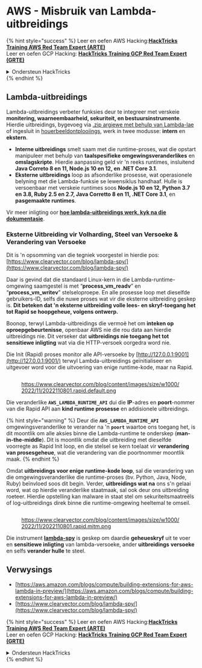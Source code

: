 # AWS - Misbruik van Lambda-uitbreidings

{% hint style="success" %}
Leer en oefen AWS Hacking:<img src="/.gitbook/assets/image.png" alt="" data-size="line">[**HackTricks Training AWS Red Team Expert (ARTE)**](https://training.hacktricks.xyz/courses/arte)<img src="/.gitbook/assets/image.png" alt="" data-size="line">\
Leer en oefen GCP Hacking: <img src="/.gitbook/assets/image (2).png" alt="" data-size="line">[**HackTricks Training GCP Red Team Expert (GRTE)**<img src="/.gitbook/assets/image (2).png" alt="" data-size="line">](https://training.hacktricks.xyz/courses/grte)

<details>

<summary>Ondersteun HackTricks</summary>

* Kyk na die [**intekenplanne**](https://github.com/sponsors/carlospolop)!
* **Sluit aan by die** 💬 [**Discord-groep**](https://discord.gg/hRep4RUj7f) of die [**telegram-groep**](https://t.me/peass) of **volg** ons op **Twitter** 🐦 [**@hacktricks\_live**](https://twitter.com/hacktricks\_live)**.**
* **Deel hacking-truuks deur PR's in te dien by die** [**HackTricks**](https://github.com/carlospolop/hacktricks) en [**HackTricks Cloud**](https://github.com/carlospolop/hacktricks-cloud) github repos.

</details>
{% endhint %}

## Lambda-uitbreidings

Lambda-uitbreidings verbeter funksies deur te integreer met verskeie **monitering, waarneembaarheid, sekuriteit, en bestuursinstrumente**. Hierdie uitbreidings, bygevoeg via [.zip argiewe met behulp van Lambda-lae](https://docs.aws.amazon.com/lambda/latest/dg/configuration-layers.html) of ingesluit in [houerbeeldontplooiings](https://aws.amazon.com/blogs/compute/working-with-lambda-layers-and-extensions-in-container-images/), werk in twee modusse: **intern** en **ekstern**.

* **Interne uitbreidings** smelt saam met die runtime-proses, wat die opstart manipuleer met behulp van **taalspesifieke omgewingsveranderlikes** en **omslagskripte**. Hierdie aanpassing geld vir 'n reeks runtimes, insluitend **Java Correto 8 en 11, Node.js 10 en 12, en .NET Core 3.1**.
* **Eksterne uitbreidings** loop as afsonderlike prosesse, wat operasionele belyning met die Lambda-funksie se lewensiklus handhaaf. Hulle is versoenbaar met verskeie runtimes soos **Node.js 10 en 12, Python 3.7 en 3.8, Ruby 2.5 en 2.7, Java Corretto 8 en 11, .NET Core 3.1**, en **pasgemaakte runtimes**.

Vir meer inligting oor [**hoe lambda-uitbreidings werk, kyk na die dokumentasie**](https://docs.aws.amazon.com/lambda/latest/dg/runtimes-extensions-api.html).

### Eksterne Uitbreiding vir Volharding, Steel van Versoeke & Verandering van Versoeke

Dit is 'n opsomming van die tegniek voorgestel in hierdie pos: [https://www.clearvector.com/blog/lambda-spy/](https://www.clearvector.com/blog/lambda-spy/)

Daar is gevind dat die standaard Linux-kern in die Lambda-runtime-omgewing saamgestel is met “**process\_vm\_readv**” en “**process\_vm\_writev**” stelseloproepe. En alle prosesse loop met dieselfde gebruikers-ID, selfs die nuwe proses wat vir die eksterne uitbreiding geskep is. **Dit beteken dat 'n eksterne uitbreiding volle lees- en skryf-toegang het tot Rapid se hoopgeheue, volgens ontwerp.**

Boonop, terwyl Lambda-uitbreidings die vermoë het om **inteken op oproepgebeurtenisse**, openbaar AWS nie die rou data aan hierdie uitbreidings nie. Dit verseker dat **uitbreidings nie toegang het tot sensitiewe inligting** wat via die HTTP-versoek oorgedra word nie.

Die Init (Rapid) proses monitor alle API-versoeke by [http://127.0.0.1:9001](http://127.0.0.1:9001/) terwyl Lambda-uitbreidings geïnitialiseer en uitgevoer word voor die uitvoering van enige runtime-kode, maar na Rapid.

<figure><img src="../../../../.gitbook/assets/image (90).png" alt=""><figcaption><p><a href="https://www.clearvector.com/blog/content/images/size/w1000/2022/11/2022110801.rapid.default.png">https://www.clearvector.com/blog/content/images/size/w1000/2022/11/2022110801.rapid.default.png</a></p></figcaption></figure>

Die veranderlike **`AWS_LAMBDA_RUNTIME_API`** dui die **IP**-adres en **poort**-nommer van die Rapid API aan **kind runtime prosesse** en addisionele uitbreidings.

{% hint style="warning" %}
Deur die **`AWS_LAMBDA_RUNTIME_API`** omgewingsveranderlike te verander na 'n **`poort`** waartoe ons toegang het, is dit moontlik om alle aksies binne die Lambda-runtime te onderskep (**man-in-the-middle**). Dit is moontlik omdat die uitbreiding met dieselfde voorregte as Rapid Init loop, en die stelsel se kern toelaat vir **verandering van prosesgeheue**, wat die verandering van die poortnommer moontlik maak.
{% endhint %}

Omdat **uitbreidings voor enige runtime-kode loop**, sal die verandering van die omgewingsveranderlike die runtime-proses (bv. Python, Java, Node, Ruby) beïnvloed soos dit begin. Verder, **uitbreidings wat na** ons s'n gelaai word, wat op hierdie veranderlike staatmaak, sal ook deur ons uitbreiding roeteer. Hierdie opstelling kan malware in staat stel om sekuriteitsmaatreëls of log-uitbreidings direk binne die runtime-omgewing heeltemal te omseil.

<figure><img src="../../../../.gitbook/assets/image (3) (4).png" alt=""><figcaption><p><a href="https://www.clearvector.com/blog/content/images/size/w1000/2022/11/2022110801.rapid.mitm.png">https://www.clearvector.com/blog/content/images/size/w1000/2022/11/2022110801.rapid.mitm.png</a></p></figcaption></figure>

Die instrument [**lambda-spy**](https://github.com/clearvector/lambda-spy) is geskep om daardie **geheueskryf** uit te voer en **sensitiewe inligting** van lambda-versoeke, ander **uitbreidings** **versoeke** en selfs **verander hulle** te steel.

## Verwysings

* [https://aws.amazon.com/blogs/compute/building-extensions-for-aws-lambda-in-preview/](https://aws.amazon.com/blogs/compute/building-extensions-for-aws-lambda-in-preview/)
* [https://www.clearvector.com/blog/lambda-spy/](https://www.clearvector.com/blog/lambda-spy/)

{% hint style="success" %}
Leer en oefen AWS Hacking:<img src="/.gitbook/assets/image.png" alt="" data-size="line">[**HackTricks Training AWS Red Team Expert (ARTE)**](https://training.hacktricks.xyz/courses/arte)<img src="/.gitbook/assets/image.png" alt="" data-size="line">\
Leer en oefen GCP Hacking: <img src="/.gitbook/assets/image (2).png" alt="" data-size="line">[**HackTricks Training GCP Red Team Expert (GRTE)**<img src="/.gitbook/assets/image (2).png" alt="" data-size="line">](https://training.hacktricks.xyz/courses/grte)

<details>

<summary>Ondersteun HackTricks</summary>

* Kyk na die [**intekenplanne**](https://github.com/sponsors/carlospolop)!
* **Sluit aan by die** 💬 [**Discord-groep**](https://discord.gg/hRep4RUj7f) of die [**telegram-groep**](https://t.me/peass) of **volg** ons op **Twitter** 🐦 [**@hacktricks\_live**](https://twitter.com/hacktricks\_live)**.**
* **Deel hacking-truuks deur PR's in te dien by die** [**HackTricks**](https://github.com/carlospolop/hacktricks) en [**HackTricks Cloud**](https://github.com/carlospolop/hacktricks-cloud) github repos.

</details>
{% endhint %}
